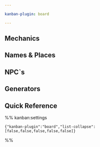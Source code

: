 ```yaml
---

kanban-plugin: board

---
```


## Mechanics



## Names & Places



## NPC`s



## Generators



## Quick Reference





%% kanban:settings
```
{"kanban-plugin":"board","list-collapse":[false,false,false,false,false]}
```
%%